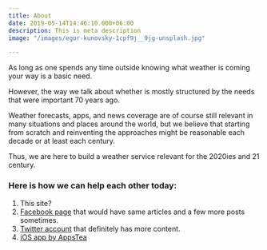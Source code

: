 ```yaml
---
title: About
date: 2019-05-14T14:46:10.000+06:00
description: This is meta description
image: "/images/egor-kunovsky-1cpf9j__9jg-unsplash.jpg"

---
```

As long as one spends any time outside knowing what weather is coming your way is a basic need.

However, the way we talk about whether is mostly structured by the needs that were important 70 years ago.

Weather forecasts, apps, and news coverage are of course still relevant in many situations and places around the world, but we believe that starting from scratch and reinventing the approaches might be reasonable each decade or at least each century.

Thus, we are here to build a weather service relevant for the 2020ies and 21 century.

### Here is how we can help each other today:

1. This site?
2. [Facebook page](https://www.facebook.com/weathergizmo/ "Weather Gizmo @ Facebook") that would have same articles and a few more posts sometimes.
3. [Twitter account]() that definitely has more content.
4. [iOS app by AppsTea](https://appstea.com/blog/weather-and-climate-tracker/ "Weather & Climate Tracker by AppsTea")